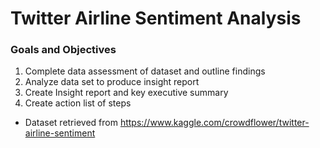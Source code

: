 # Twitter Airline Sentiment Analysis

### Goals and Objectives
1. Complete data assessment of dataset and outline findings
2. Analyze data set to produce insight report
3. Create Insight report and key executive summary
4. Create action list of steps

- Dataset retrieved from https://www.kaggle.com/crowdflower/twitter-airline-sentiment
